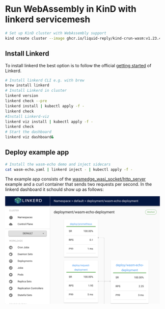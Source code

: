 # Run WebAssembly in KinD with linkerd servicemesh

```bash
# Set up KinD cluster with WebAssembly support
kind create cluster --image ghcr.io/liquid-reply/kind-crun-wasm:v1.23.4
```

## Install Linkerd
To install linkerd the best option is to follow the official [getting started](https://linkerd.io/latest/getting-started/) of Linkerd.

```bash
# Install linkerd CLI e.g. with brew
brew install linkerd
# Install Linkerd in cluster
linkerd version
linkerd check --pre
linkerd install | kubectl apply -f -
linkerd check
#Install Linkerd-viz 
linkerd viz install | kubectl apply -f -
linkerd check
# Start the dashboard
linkerd viz dashboard&
```

## Deploy example app
```bash
# Install the wasm-echo demo and inject sidecars
cat wasm-echo.yaml | linkerd inject - | kubectl apply -f -
```

The example app consists of the [wasmedge_wasi_socket/http_server](https://github.com/second-state/wasmedge_wasi_socket/tree/main/examples/http_server) example and a curl container that sends two requests per second. In the linkerd dashboard it schould show up as follows:

![Linkerd dashboard that shows the wasm-echo deployment that is called two times a second by a request container](img/linkerd-dashboard.png)